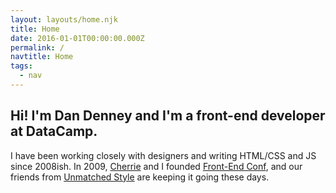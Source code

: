 ```yaml
---
layout: layouts/home.njk
title: Home
date: 2016-01-01T00:00:00.000Z
permalink: /
navtitle: Home
tags:
  - nav
---
```


## Hi! I'm Dan Denney and I'm a front-end developer at DataCamp.

I have been working closely with designers and writing HTML/CSS and JS since 2008ish. In 2009, [Cherrie](https://twitter.com/cherriedenney) and I founded [Front-End Conf](http://frontenddesignconference.com), and our friends from [Unmatched Style](http://unmatchedstyle.com) are keeping it going these days.
